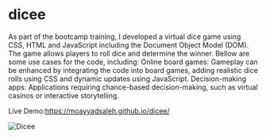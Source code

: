 # dicee
As part of the bootcamp training, I developed a virtual dice game using CSS, HTML and JavaScript including the Document Object Model (DOM). The game allows players to roll dice and determine the winner.
Bellow are some use cases for the code, including:
Online board games: Gameplay can be enhanced by integrating the code into board games, adding realistic dice rolls using CSS and dynamic updates using JavaScript.
Decision-making apps: Applications requiring chance-based decision-making, such as virtual casinos or interactive storytelling.


Live Demo:https://moayyadsaleh.github.io/dicee/


![Dicee](https://github.com/moayyadsaleh/dicee/assets/137034202/6d930840-b170-4f0f-a8f2-fe67bef75a8a)
